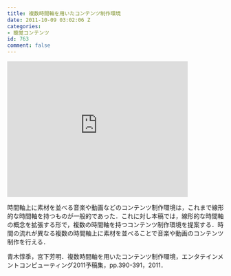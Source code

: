 ```yaml
---
title: 複数時間軸を用いたコンテンツ制作環境
date: 2011-10-09 03:02:06 Z
categories:
- 聴覚コンテンツ
id: 763
comment: false
---
```


<iframe width="420" height="315" src="https://www.youtube.com/embed/0Ocu5VIdzdc" frameborder="0" allowfullscreen></iframe>



時間軸上に素材を並べる音楽や動画などのコンテンツ制作環境は，これまで線形的な時間軸を持つものが一般的であった．これに対し本稿では，線形的な時間軸の概念を拡張する形で，複数の時間軸を持つコンテンツ制作環境を提案する．時間の流れが異なる複数の時間軸上に素材を並べることで音楽や動画のコンテンツ制作を行える．

青木惇季，宮下芳明．複数時間軸を用いたコンテンツ制作環境，エンタテインメントコンピューティング2011予稿集，pp.390-391，2011．
